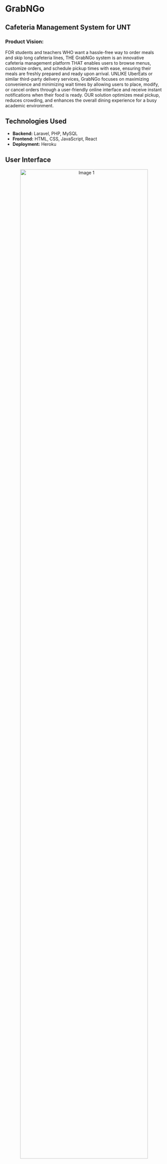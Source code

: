 # GrabNGo
## Cafeteria Management System for UNT 

### Product Vision:
FOR students and teachers WHO want a hassle-free way to order meals and skip long cafeteria lines, THE GrabNGo system is an innovative cafeteria management platform THAT enables users to browse menus, customize orders, and schedule pickup times with ease, ensuring their meals are freshly prepared and ready upon arrival. UNLIKE UberEats or similar third-party delivery services, GrabNGo focuses on maximizing convenience and minimizing wait times by allowing users to place, modify, or cancel orders through a user-friendly online interface and receive instant notifications when their food is ready. OUR solution optimizes meal pickup, reduces crowding, and enhances the overall dining experience for a busy academic environment.

## Technologies Used  
- **Backend:** Laravel, PHP, MySQL  
- **Frontend:** HTML, CSS, JavaScript, React  
- **Deployment:** Heroku  

## User Interface

<div align="center">
    <img src="/UI screens/Picture1.png" alt="Image 1" style="width: 90%; height: auto; display: block; margin-bottom: 20px;">
    <img src="/UI screens/Picture2.png" alt="Image 2" style="width: 90%; height: auto; display: block; margin-bottom: 20px;">
    <img src="/UI screens/Picture3.png" alt="Image 3" style="width: 90%; height: auto; display: block; margin-bottom: 20px;">
    <img src="/UI screens/Picture6.png" alt="Image 4" style="width: 90%; height: auto; display: block; margin-bottom: 20px;">
    <img src="/UI screens/Picture7.png" alt="Image 5" style="width: 90%; height: auto; display: block; margin-bottom: 20px;">
    <img src="/UI screens/Picture8.png" alt="Image 6" style="width: 90%; height: auto; display: block;">
</div>


## Software Architecture – Layered Architecture

The Main Database that we’ve used for our project is MYSQL. We use the Laravel PHP framework which facilitates robust web application development with built-in tools for database and a few templates. We mainly focused on User Authentication, creating a secure payment portal, creating a user-friendly UI for ordering online, and sending email notifications to users.

<div align="center">
    <img src="/UI screens/software architecture.png" alt="Image 1" style="width: 90%; height: auto; display: block; margin-bottom: 20px;">
</div>

## Cloud Infrastructure

<div align="center">
    <img src="/UI screens/cloud.png" alt="Image 1" style="width: 90%; height: auto; display: block; margin-bottom: 20px;">
</div>

## CICD Pipeline
### CI
The CI Pipeline runs automatically during every pull request. The migrations and tests run, and the output indicates whether they were successful or unsuccessful.

### CD
Link your Heroku app to a GitHub repo in the Heroku dashboard under the Deploy tab, select the branch you want to deploy from (master), and enable Automatic Deploys, so each push to the branch triggers a deployment.
These are the steps used for continuous deployment using Heruko once the code gets updated the pipeline gets triggered.
<div align="center">
    <img src="/UI screens/cicd.png" alt="Image 1" style="width: 90%; height: auto; display: block; margin-bottom: 20px;">
</div>

## DevOps Metrics Trends Chart:

 1. **Deployment Frequency:** A deployment rate of one deployment each week (There was a deployment of defects during the previous week), demonstrating our dedication to being agile and responsive in promptly addressing stakeholder feedback.
 2. **Percentage of Failed Deployments:** Of the 5 deployments within the month, none failed, leading to a failure rate of 0. This underscores the success of our testing methodologies and deployment automation, even on a smaller scale.
3. **Lead Time from Development to Deployment:** The typical time taken from integrating code changes to their deployment on our development server is 15 minutes, demonstrating our capability to advance changes through the deployment pipeline quickly.
4. **Change Volume:** In the last month, our team has recorded an average of 35 commits and 20 pull requests on GitHub, demonstrating steady development engagement and teamwork among members.
5. **Mean Time to Recovery (MTTR):** In case of an incident, our team can restore service in about 17 minutes, reducing any interruptions to the project development and guaranteeing a prompt resolution of any issues.

<div align="center">
    <img src="/UI screens/devops.png" alt="Image 1" style="width: 90%; height: auto; display: block; margin-bottom: 20px;">
</div>
